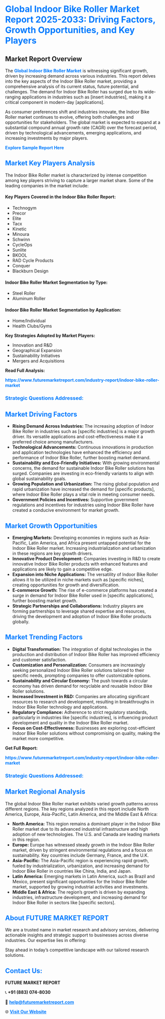 <h1 style="color: #007BFF;">Global Indoor Bike Roller Market Report 2025-2033: Driving Factors, Growth Opportunities, and Key Players</h1>

<section id="overview">
<h2>Market Report Overview</h2>
<p>The <a href="https://www.futuremarketreport.com/industry-report/indoor-bike-roller-market" style="color: #007BFF; text-decoration: none;"><strong>Global Indoor Bike Roller Market</strong></a> is witnessing significant growth, driven by increasing demand across various industries. This report delves into the key aspects of the Indoor Bike Roller market, providing a comprehensive analysis of its current status, future potential, and challenges. The demand for Indoor Bike Roller has surged due to its wide-ranging applications in industries such as [insert industries], making it a critical component in modern-day [applications].</p>
<p>As consumer preferences shift and industries innovate, the Indoor Bike Roller market continues to evolve, offering both challenges and opportunities for stakeholders. The global market is expected to expand at a substantial compound annual growth rate (CAGR) over the forecast period, driven by technological advancements, emerging applications, and increasing investments by major players.</p>
</section>

<section id="overview">
<p><a href="https://www.futuremarketreport.com/request-sample/reportId=89732" style="color: #007BFF; text-decoration: none;"><strong>Explore Sample Report Here</strong></a></p>
</section>

<section id="key-players">
<h2 style="color: #007BFF;">Market Key Players Analysis</h2>
<p>The Indoor Bike Roller market is characterized by intense competition among key players striving to capture a larger market share. Some of the leading companies in the market include:</p>
<h4>Key Players Covered in the Indoor Bike Roller Report:</h4>
<ul><li>Technogym</li><li>Precor</li><li>Elite</li><li>Tacx</li><li>Kinetic</li><li>Minoura</li><li>Schwinn</li><li>CycleOps</li><li>Sunlite</li><li>BKOOL</li><li>RAD Cycle Products</li><li>Conquer</li><li>Blackburn Design</li></ul>
<h4>Indoor Bike Roller Market Segmentation by Type:</h4>
<ul><li>Steel Roller</li><li>Aluminum Roller</li></ul>

<h4>Indoor Bike Roller Market Segmentation by Application:</h4>
<ul><li>Home/Individual</li><li>Health Clubs/Gyms</li></ul>
<p><strong>Key Strategies Adopted by Market Players:</strong></p>
<ul>
<li>Innovation and R&D</li>
<li>Geographical Expansion</li>
<li>Sustainability Initiatives</li>
<li>Mergers and Acquisitions</li>
</ul>
</section>

<section>
<p><strong>Read Full Analysis: </strong></p><a href="https://www.futuremarketreport.com/industry-report/indoor-bike-roller-market" style="color: #007BFF; text-decoration: none;"><strong>https://www.futuremarketreport.com/industry-report/indoor-bike-roller-market</strong></a>
<h3 style="color: #007BFF;">Strategic Questions Addressed:</h3>
</section>

<section id="driving-factors">
<h2 style="color: #007BFF;">Market Driving Factors</h2>
<ul>
<li><strong>Rising Demand Across Industries:</strong> The increasing adoption of Indoor Bike Roller in industries such as [specific industries] is a major growth driver. Its versatile applications and cost-effectiveness make it a preferred choice among manufacturers.</li>
<li><strong>Technological Advancements:</strong> Continuous innovations in production and application technologies have enhanced the efficiency and performance of Indoor Bike Roller, further boosting market demand.</li>
<li><strong>Sustainability and Eco-Friendly Initiatives:</strong> With growing environmental concerns, the demand for sustainable Indoor Bike Roller solutions has surged. Companies are investing in eco-friendly variants to align with global sustainability goals.</li>
<li><strong>Growing Population and Urbanization:</strong> The rising global population and rapid urbanization have increased the demand for [specific products], where Indoor Bike Roller plays a vital role in meeting consumer needs.</li>
<li><strong>Government Policies and Incentives:</strong> Supportive government regulations and incentives for industries using Indoor Bike Roller have created a conducive environment for market growth.</li>
</ul>
</section>

<section id="growth-opportunities">
<h2 style="color: #007BFF;">Market Growth Opportunities</h2>
<ul>
<li><strong>Emerging Markets:</strong> Developing economies in regions such as Asia-Pacific, Latin America, and Africa present untapped potential for the Indoor Bike Roller market. Increasing industrialization and urbanization in these regions are key growth drivers.</li>
<li><strong>Innovative Product Development:</strong> Companies investing in R&D to create innovative Indoor Bike Roller products with enhanced features and applications are likely to gain a competitive edge.</li>
<li><strong>Expansion into Niche Applications:</strong> The versatility of Indoor Bike Roller allows it to be utilized in niche markets such as [specific niches], creating opportunities for growth and diversification.</li>
<li><strong>E-commerce Growth:</strong> The rise of e-commerce platforms has created a surge in demand for Indoor Bike Roller used in [specific applications], further boosting market growth.</li>
<li><strong>Strategic Partnerships and Collaborations:</strong> Industry players are forming partnerships to leverage shared expertise and resources, driving the development and adoption of Indoor Bike Roller products globally.</li>
</ul>
</section>

<section id="trending-factors">
<h2 style="color: #007BFF;">Market Trending Factors</h2>
<ul>
<li><strong>Digital Transformation:</strong> The integration of digital technologies in the production and distribution of Indoor Bike Roller has improved efficiency and customer satisfaction.</li>
<li><strong>Customization and Personalization:</strong> Consumers are increasingly seeking personalized Indoor Bike Roller solutions tailored to their specific needs, prompting companies to offer customizable options.</li>
<li><strong>Sustainability and Circular Economy:</strong> The push towards a circular economy has driven demand for recyclable and reusable Indoor Bike Roller solutions.</li>
<li><strong>Increased Investment in R&D:</strong> Companies are allocating significant resources to research and development, resulting in breakthroughs in Indoor Bike Roller technology and applications.</li>
<li><strong>Regulatory Compliance:</strong> Adherence to strict regulatory standards, particularly in industries like [specific industries], is influencing product development and quality in the Indoor Bike Roller market.</li>
<li><strong>Focus on Cost-Effectiveness:</strong> Businesses are exploring cost-efficient Indoor Bike Roller solutions without compromising on quality, making the market more competitive.</li>
</ul>
</section>

<section>
<p><strong>Get Full Report: </strong></p><a href="https://www.futuremarketreport.com/industry-report/indoor-bike-roller-market" style="color: #007BFF; text-decoration: none;"><strong>https://www.futuremarketreport.com/industry-report/indoor-bike-roller-market</strong></a>
<h3 style="color: #007BFF;">Strategic Questions Addressed:</h3>
</section>


<section id="regional-analysis">
<h2 style="color: #007BFF;">Market Regional Analysis</h2>
<p>The global Indoor Bike Roller market exhibits varied growth patterns across different regions. The key regions analyzed in this report include North America, Europe, Asia-Pacific, Latin America, and the Middle East & Africa:</p>
<ul>
<li><strong>North America:</strong> This region remains a dominant player in the Indoor Bike Roller market due to its advanced industrial infrastructure and high adoption of new technologies. The U.S. and Canada are leading markets in this region.</li>
<li><strong>Europe:</strong> Europe has witnessed steady growth in the Indoor Bike Roller market, driven by stringent environmental regulations and a focus on sustainability. Key countries include Germany, France, and the U.K.</li>
<li><strong>Asia-Pacific:</strong> The Asia-Pacific region is experiencing rapid growth, fueled by industrialization, urbanization, and increasing demand for Indoor Bike Roller in countries like China, India, and Japan.</li>
<li><strong>Latin America:</strong> Emerging markets in Latin America, such as Brazil and Mexico, present significant opportunities for the Indoor Bike Roller market, supported by growing industrial activities and investments.</li>
<li><strong>Middle East & Africa:</strong> The region’s growth is driven by expanding industries, infrastructure development, and increasing demand for Indoor Bike Roller in sectors like [specific sectors].</li>
</ul>
</section>

<footer>
<h2 style="color: #007BFF;">About FUTURE MARKET REPORT</h2>
<p>We are a trusted name in market research and advisory services, delivering actionable insights and strategic support to businesses across diverse industries. Our expertise lies in offering:</p>

<p>Stay ahead in today’s competitive landscape with our tailored research solutions.</p>

<h2 style="color: #007BFF;">Contact Us:</h2>
<p><strong>FUTURE MARKET REPORT</strong></p>
<p>📞 <strong>+91 (883) 074-8030</strong></p>
<p>📧 <strong><a href="mailto:help@futuremarketreport.com" style="color: #007BFF;">help@futuremarketreport.com</a></strong></p>
<p>🌐 <strong><a href="https://www.futuremarketreport.com/" style="color: #007BFF;">Visit Our Website</a></strong></p>
</footer>
